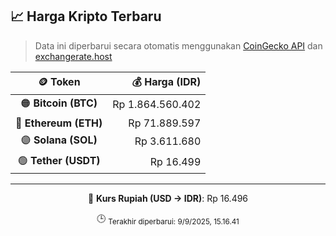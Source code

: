 

<!-- HARGA_KRIPTO -->
## 📈 Harga Kripto Terbaru

> Data ini diperbarui secara otomatis menggunakan [CoinGecko API](https://www.coingecko.com/) dan [exchangerate.host](https://exchangerate.host/)

<div align="center">

| 🪙 Token | 💰 Harga (IDR) |
|:------:|---------------:|
| 🟠 **Bitcoin (BTC)**   | Rp 1.864.560.402 |
| 🔵 **Ethereum (ETH)**  | Rp 71.889.597 |
| 🟣 **Solana (SOL)**    | Rp 3.611.680 |
| 🟢 **Tether (USDT)**   | Rp 16.499 |

---

💱 **Kurs Rupiah (USD → IDR)**: Rp 16.496

🕒 <sub>Terakhir diperbarui: 9/9/2025, 15.16.41</sub>

</div>
<!-- /HARGA_KRIPTO -->
